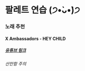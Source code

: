 # 팔레트 연습 (੭•̀ᴗ•̀)੭
### 노래 추천
####  X Ambassadors - HEY CHILD
##### [유튜브 링크](https://www.youtube.com/watch?v=ZaTVVDLWjCY)
###### 산만함 주의
